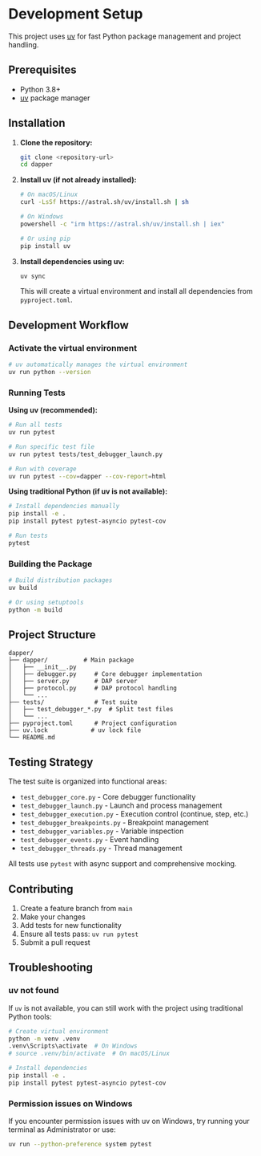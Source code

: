 # Development Setup

This project uses [uv](https://github.com/astral-sh/uv) for fast Python package management and project handling.

## Prerequisites

- Python 3.8+
- [uv](https://github.com/astral-sh/uv) package manager

## Installation

1. **Clone the repository:**
   ```bash
   git clone <repository-url>
   cd dapper
   ```

2. **Install uv (if not already installed):**
   ```bash
   # On macOS/Linux
   curl -LsSf https://astral.sh/uv/install.sh | sh

   # On Windows
   powershell -c "irm https://astral.sh/uv/install.sh | iex"

   # Or using pip
   pip install uv
   ```

3. **Install dependencies using uv:**
   ```bash
   uv sync
   ```

   This will create a virtual environment and install all dependencies from `pyproject.toml`.

## Development Workflow

### Activate the virtual environment
```bash
# uv automatically manages the virtual environment
uv run python --version
```

### Running Tests

**Using uv (recommended):**
```bash
# Run all tests
uv run pytest

# Run specific test file
uv run pytest tests/test_debugger_launch.py

# Run with coverage
uv run pytest --cov=dapper --cov-report=html
```

**Using traditional Python (if uv is not available):**
```bash
# Install dependencies manually
pip install -e .
pip install pytest pytest-asyncio pytest-cov

# Run tests
pytest
```

### Building the Package

```bash
# Build distribution packages
uv build

# Or using setuptools
python -m build
```

## Project Structure

```
dapper/
├── dapper/          # Main package
│   ├── __init__.py
│   ├── debugger.py     # Core debugger implementation
│   ├── server.py       # DAP server
│   ├── protocol.py     # DAP protocol handling
│   └── ...
├── tests/              # Test suite
│   ├── test_debugger_*.py  # Split test files
│   └── ...
├── pyproject.toml      # Project configuration
├── uv.lock            # uv lock file
└── README.md
```

## Testing Strategy

The test suite is organized into functional areas:

- `test_debugger_core.py` - Core debugger functionality
- `test_debugger_launch.py` - Launch and process management
- `test_debugger_execution.py` - Execution control (continue, step, etc.)
- `test_debugger_breakpoints.py` - Breakpoint management
- `test_debugger_variables.py` - Variable inspection
- `test_debugger_events.py` - Event handling
- `test_debugger_threads.py` - Thread management

All tests use `pytest` with async support and comprehensive mocking.

## Contributing

1. Create a feature branch from `main`
2. Make your changes
3. Add tests for new functionality
4. Ensure all tests pass: `uv run pytest`
5. Submit a pull request

## Troubleshooting

### uv not found
If `uv` is not available, you can still work with the project using traditional Python tools:

```bash
# Create virtual environment
python -m venv .venv
.venv\Scripts\activate  # On Windows
# source .venv/bin/activate  # On macOS/Linux

# Install dependencies
pip install -e .
pip install pytest pytest-asyncio pytest-cov
```

### Permission issues on Windows
If you encounter permission issues with uv on Windows, try running your terminal as Administrator or use:

```bash
uv run --python-preference system pytest
```
